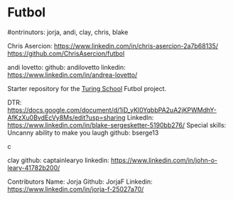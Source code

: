 # Futbol

#ontrinutors: jorja, andi, clay, chris, blake 


Chris Asercion: https://www.linkedin.com/in/chris-asercion-2a7b68135/  https://github.com/ChrisAsercion/futbol

andi lovetto:
github: andilovetto
linkedin: https://www.linkedin.com/in/andrea-lovetto/

Starter repository for the [Turing School](https://turing.io/) Futbol project.



DTR: https://docs.google.com/document/d/1iD_yKl0YqbbPA2uA2jKPWMdhY-AfKzXu0BvdEcVy8Ms/edit?usp=sharing
LinkedIn: https://www.linkedin.com/in/blake-sergesketter-5190bb276/
Special skills: Uncanny ability to make you laugh 
github: bserge13

c

clay
github: captainlearyo
linkedin: https://www.linkedin.com/in/john-o-leary-41782b200/

Contributors 
Name: Jorja
Github: JorjaF
Linkedin: https://www.linkedin.com/in/jorja-f-25027a70/

